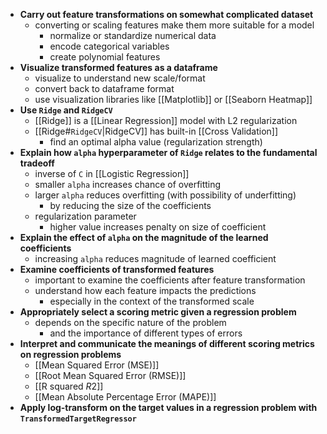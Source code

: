 - **Carry out feature transformations on somewhat complicated dataset**
	- converting or scaling features make them more suitable for a model
		- normalize or standardize numerical data
		- encode categorical variables
		- create polynomial features
- **Visualize transformed features as a dataframe**
	- visualize to understand new scale/format
	- convert back to dataframe format
	- use visualization libraries like [[Matplotlib]] or [[Seaborn Heatmap]]
- **Use `Ridge` and `RidgeCV`**
	- [[Ridge]] is a [[Linear Regression]] model with L2 regularization
	- [[Ridge#`RidgeCV`|RidgeCV]] has built-in [[Cross Validation]]
		- find an optimal alpha value (regularization strength)
- **Explain how `alpha` hyperparameter of `Ridge` relates to the fundamental tradeoff**
	- inverse of `C` in [[Logistic Regression]]
	- smaller `alpha` increases chance of overfitting
	- larger `alpha` reduces overfitting (with possibility of underfitting)
		- by reducing the size of the coefficients
	- regularization parameter
		- higher value increases penalty on size of coefficient
- **Explain the effect of `alpha` on the magnitude of the learned coefficients**
	- increasing `alpha` reduces magnitude of learned coefficient
- **Examine coefficients of transformed features**
	- important to examine the coefficients after feature transformation
	- understand how each feature impacts the predictions
		- especially in the context of the transformed scale
- **Appropriately select a scoring metric given a regression problem**
	- depends on the specific nature of the problem
		- and the importance of different types of errors
- **Interpret and communicate the meanings of different scoring metrics on regression problems**
	- [[Mean Squared Error (MSE)]]
	- [[Root Mean Squared Error (RMSE)]]
	- [[R squared $R2$]]
	- [[Mean Absolute Percentage Error (MAPE)]]
- **Apply log-transform on the target values in a regression problem with `TransformedTargetRegressor`**